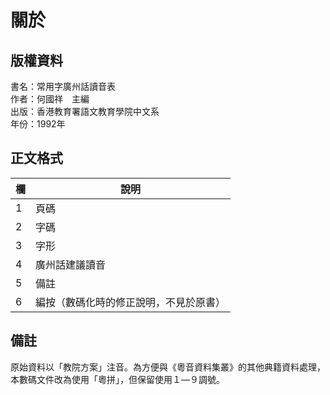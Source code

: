 關於
====

版權資料
--------
書名：常用字廣州話讀音表<br>
作者：何國祥　主編 <br>
出版：香港教育署語文教育學院中文系 <br>
年份：1992年 <br>

正文格式
--------

| 欄  | 說明                                   |
|-----|----------------------------------------|
| 1 | 頁碼                                   |
| 2 | 字碼                                   |
| 3 | 字形                                   |
| 4 | 廣州話建議讀音                         |
| 5 | 備註                                   |
| 6 | 編按（數碼化時的修正說明，不見於原書） |

備註
----
原始資料以「教院方案」注音。為方便與《粵音資料集叢》的其他典籍資料處理，本數碼文件改為使用「粵拼」，但保留使用１—９調號。